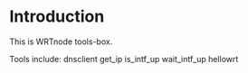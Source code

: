 Introduction
===
This is WRTnode tools-box.

Tools include:
dnsclient
get_ip
is_intf_up
wait_intf_up
hellowrt


